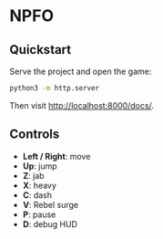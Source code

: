 # NPFO

## Quickstart

Serve the project and open the game:

```bash
python3 -m http.server
```

Then visit [http://localhost:8000/docs/](http://localhost:8000/docs/).

## Controls

- **Left / Right**: move
- **Up**: jump
- **Z**: jab
- **X**: heavy
- **C**: dash
- **V**: Rebel surge
- **P**: pause
- **D**: debug HUD
